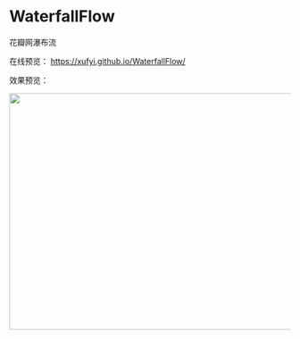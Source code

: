 # WaterfallFlow
花瓣网瀑布流

在线预览：
https://xufyi.github.io/WaterfallFlow/

效果预览：  
<div align=center>
   <img src="https://github.com/Xufyi/WaterfallFlow/blob/master/WaterfallFlow.gif" width="735" height="424">  
</div>

